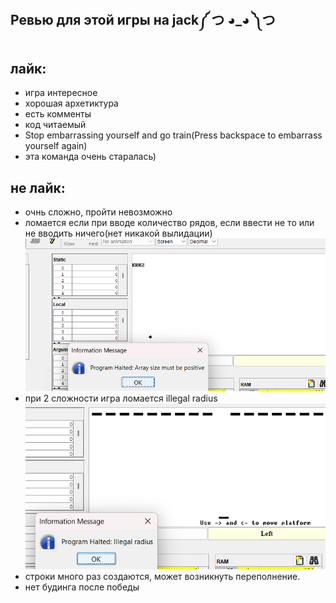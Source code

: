 Ревью для этой игры на jack༼ つ ◕_◕ ༽つ
---
лайк:
-
- игра интересное
- хорошая архетиктура
- есть комменты
- код читаемый
- Stop embarrassing yourself and go train(Press backspace to embarrass yourself again)
- эта команда очень старалась)




не лайк:
-
- очнь сложно, пройти невозможно
- ломается если при вводе количество рядов, если ввести не то или не вводить ничего(нет никакой вылидации)![alt text](image.png)
- при 2 сложности игра ломается illegal radius![alt text](image-1.png)
- строки много раз создаются, может возникнуть переполнение.
- нет будинга после победы